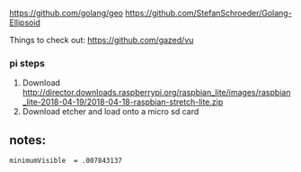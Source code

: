 https://github.com/golang/geo
https://github.com/StefanSchroeder/Golang-Ellipsoid


Things to check out:
https://github.com/gazed/vu


### pi steps
1. Download http://director.downloads.raspberrypi.org/raspbian_lite/images/raspbian_lite-2018-04-19/2018-04-18-raspbian-stretch-lite.zip
1. Download etcher and load onto a micro sd card



## notes:
	minimumVisible  = .007843137
